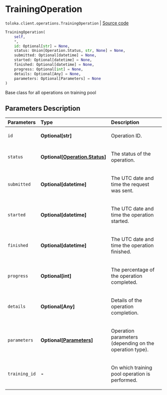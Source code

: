 # TrainingOperation
`toloka.client.operations.TrainingOperation` | [Source code](https://github.com/Toloka/toloka-kit/blob/v1.0.2/src/client/operations.py#L191)

```python
TrainingOperation(
    self,
    *,
    id: Optional[str] = None,
    status: Union[Operation.Status, str, None] = None,
    submitted: Optional[datetime] = None,
    started: Optional[datetime] = None,
    finished: Optional[datetime] = None,
    progress: Optional[int] = None,
    details: Optional[Any] = None,
    parameters: Optional[Parameters] = None
)
```

Base class for all operations on training pool

## Parameters Description

| Parameters | Type | Description |
| :----------| :----| :-----------|
`id`|**Optional\[str\]**|<p>Operation ID.</p>
`status`|**Optional\[[Operation.Status](toloka.client.operations.Operation.Status.md)\]**|<p>The status of the operation.</p>
`submitted`|**Optional\[datetime\]**|<p>The UTC date and time the request was sent.</p>
`started`|**Optional\[datetime\]**|<p>The UTC date and time the operation started.</p>
`finished`|**Optional\[datetime\]**|<p>The UTC date and time the operation finished.</p>
`progress`|**Optional\[int\]**|<p>The percentage of the operation completed.</p>
`details`|**Optional\[Any\]**|<p>Details of the operation completion.</p>
`parameters`|**Optional\[[Parameters](toloka.client.operations.TrainingOperation.Parameters.md)\]**|<p>Operation parameters (depending on the operation type).</p>
`training_id`|**-**|<p>On which training pool operation is performed.</p>
